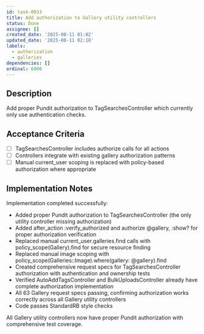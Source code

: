 ```yaml
---
id: task-0033
title: Add authorization to Gallery utility controllers
status: Done
assignee: []
created_date: '2025-08-11 01:02'
updated_date: '2025-08-11 02:18'
labels:
  - authorization
  - galleries
dependencies: []
ordinal: 6000
---
```


## Description

Add proper Pundit authorization to TagSearchesController which currently only use authentication checks.

## Acceptance Criteria

- [ ] TagSearchesController includes authorize calls for all actions
- [ ] Controllers integrate with existing gallery authorization patterns
- [ ] Manual current_user scoping is replaced with policy-based authorization where appropriate

## Implementation Notes

Implementation completed successfully:

- Added proper Pundit authorization to TagSearchesController (the only utility controller missing authorization)
- Added after_action :verify_authorized and authorize @gallery, :show? for proper authorization verification
- Replaced manual current_user.galleries.find calls with policy_scope(Gallery).find for secure resource finding
- Replaced manual image scoping with policy_scope(Galleries::Image).where(gallery: @gallery).find
- Created comprehensive request specs for TagSearchesController authorization with authentication and ownership tests
- Verified AutoAddTagsController and BulkUploadsController already have complete authorization implementation
- All 63 Gallery request specs passing, confirming authorization works correctly across all Gallery utility controllers
- Code passes StandardRB style checks

All Gallery utility controllers now have proper Pundit authorization with comprehensive test coverage.

